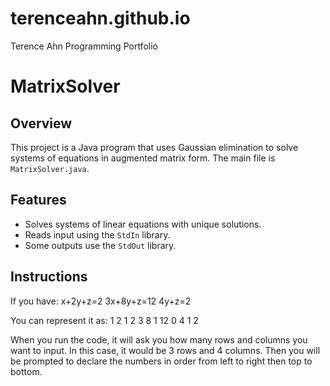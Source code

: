 # terenceahn.github.io
Terence Ahn Programming Portfolio

# MatrixSolver

## Overview
This project is a Java program that uses Gaussian elimination to solve systems of equations in augmented matrix form. The main file is `MatrixSolver.java`.

## Features
- Solves systems of linear equations with unique solutions.
- Reads input using the `StdIn` library.
- Some outputs use the `StdOut` library.

## Instructions
If you have: 
x+2y+z=2
3x+8y+z=12
4y+z=2

You can represent it as:
1 2 1 2
3 8 1 12
0 4 1 2

When you run the code, it will ask you how many rows and columns you want to input. In this case, it would be 3 rows and 4 columns. Then you will be prompted to declare the numbers in order from left to right then top to bottom.
